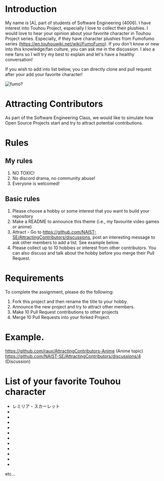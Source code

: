 # Introduction
My name is [A], part of students of Software Engineering (4006).
I have interest into Touhou Project, especially I love to collect their plushies.
I would love to hear your opinion about your favorite character in Touhou Project series.
Especially, if they have character plushies from Fumofumo series (https://en.touhouwiki.net/wiki/FumoFumo).
If you don't know or new into this knowledge/fan culture, you can ask me in the discussion.
I also a new fans so I will try my best to explain and let's have a healthy conversation!

If you wish to add into list below, you can directly clone and pull request after your add your favorite character!

![fumo?](https://raw.githubusercontent.com/aru1702/AttractingContributors-TouhouFumo/main/1652674635681.jpeg)

# Attracting Contributors
As part of the Software Engineering Class, we would like to simulate how Open Source Projects start and try to attract potential contributions.

# Rules

## My rules
1. NO TOXIC!
2. No discord drama, no community abuse!
3. Everyone is welcomed!

## Basic rules
1. Please choose a hobby or some interest that you want to build your repository
2. Make a README to announce this theme (i.e., my favourite video games or anime)
3. Attract - Go to https://github.com/NAIST-SE/AttractingContributors/discussions, post an interesting message to ask other members to add a list. See example below.
4. Please collect up to 10 hobbies or interest from other contributors. You can also discuss and talk about the hobby before you merge their Pull Request.

# Requirements
To complete the assignment, please do the following:
1. Fork this project and then rename the title to your hobby. 
2. Announce the new project and try to attract other members.
3. Make 10 Pull Request contributions to other projects
4. Merge 10 Pull Requests into your forked Project.

# Example. 
https://github.com/raux/AttractingContributors-Anime (Anime topic)
https://github.com/NAIST-SE/AttractingContributors/discussions/4 (Discussion)

# List of your favorite Touhou character
- レミリア・スカーレット
- 
- 
- 
- 
- 
- 
- 
- 
- 
- 
-
etc...
